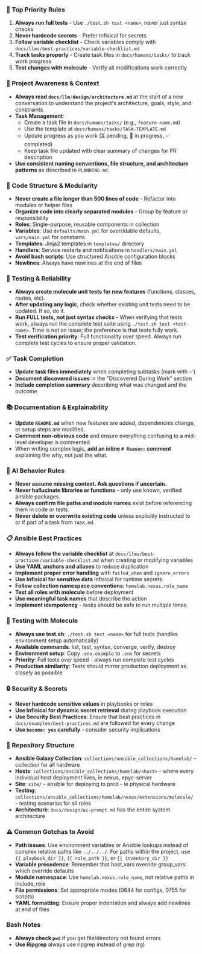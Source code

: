 ### 🎯 Top Priority Rules
1. **Always run full tests** - Use `./test.sh test <name>`, never just syntax checks
2. **Never hardcode secrets** - Prefer Infisical for secrets
3. **Follow variable checklist** - Check variables comply with `docs/llms/best-practices/variable-checklist.md`
4. **Track tasks properly** - Create task files in `docs/humans/tasks/` to track work progress
5. **Test changes with molecule** - Verify all modifications work correctly

### 🔄 Project Awareness & Context
- **Always read `docs/llm/design/architecture.md`** at the start of a new conversation to understand the project's architecture, goals, style, and constraints.
- **Task Management**:
  - Create a task file in `docs/humans/tasks/` (e.g., `feature-name.md`)
  - Use the template at `docs/humans/tasks/TASK-TEMPLATE.md`
  - Update progress as you work (⏳ pending, 🔄 in progress, ✅ completed)
  - Keep task file updated with clear summary of changes for PR description
- **Use consistent naming conventions, file structure, and architecture patterns** as described in `PLANNING.md`.

### 🧱 Code Structure & Modularity
- **Never create a file longer than 500 lines of code** - Refactor into modules or helper files
- **Organize code into clearly separated modules** - Group by feature or responsibility
- **Roles**: Single-purpose, reusable components in collection
- **Variables**: Use `defaults/main.yml` for overridable defaults, `vars/main.yml` for constants
- **Templates**: Jinja2 templates in `templates/` directory
- **Handlers**: Service restarts and notifications in `handlers/main.yml`
- **Avoid bash scripts**: Use structured Ansible configuration blocks
- **Newlines**: Always have newlines at the end of files

### 🧪 Testing & Reliability
- **Always create molecule unit tests for new features** (functions, classes, routes, etc).
- **After updating any logic**, check whether existing unit tests need to be updated. If so, do it.
- **Run FULL tests, not just syntax checks** - When verifying that tests work, always run the complete test suite using `./test.sh test <test-name>`. Time is not an issue; the preference is that tests fully work.
- **Test verification priority**: Full functionality over speed. Always run complete test cycles to ensure proper validation.

### ✅ Task Completion
- **Update task files immediately** when completing subtasks (mark with ✅)
- **Document discovered issues** in the "Discovered During Work" section
- **Include completion summary** describing what was changed and the outcome

### 📚 Documentation & Explainability
- **Update `README.md`** when new features are added, dependencies change, or setup steps are modified.
- **Comment non-obvious code** and ensure everything confusing to a mid-level developer is commented
- When writing complex logic, **add an inline `# Reason:` comment** explaining the why, not just the what.

### 🧠 AI Behavior Rules
- **Never assume missing context. Ask questions if uncertain.**
- **Never hallucinate libraries or functions** – only use known, verified ansible packages.
- **Always confirm file paths and module names** exist before referencing them in code or tests.
- **Never delete or overwrite existing code** unless explicitly instructed to or if part of a task from `TASK.md`.

### 📋 Ansible Best Practices
- **Always follow the variable checklist** at `docs/llms/best-practices/variable-checklist.md` when creating or modifying variables
- **Use YAML anchors and aliases** to reduce duplication
- **Implement proper error handling** with `failed_when` and `ignore_errors`
- **Use Infisical for sensitive data** Infisical for runtime secrets
- **Follow collection namespace conventions**: `homelab.nexus.role_name`
- **Test all roles with molecule** before deployment
- **Use meaningful task names** that describe the action
- **Implement idempotency** - tasks should be safe to run multiple times


### 🧪 Testing with Molecule
- **Always use test.sh**: `./test.sh test <name>` for full tests (handles environment setup automatically)
- **Available commands**: list, test, syntax, converge, verify, destroy
- **Environment setup**: Copy `.env.example` to `.env` for secrets
- **Priority**: Full tests over speed - always run complete test cycles
- **Production similarity**: Tests should mirror production deployment as closely as possible

### 🔒 Security & Secrets
- **Never hardcode sensitive values** in playbooks or roles
- **Use Infisical for dynamic secret retrieval** during playbook execution
- **Use Security Best Practices**: Ensure that best practices in `docs/examples/best-practices.md` are followed for every change
- **Use `become: yes` carefully** - consider security implications

### 📁 Repository Structure
- **Ansible Galaxy Collection**: `collections/ansible_collections/homelab/` - collection for all hardware
- **Hosts**: `collections/ansible_collections/homelab/<host>` - where every individual host deployment lives, ie nexus, epyc-server
- **Site**: `site/` - ansible for deploying to prod - ie physical hardware
- **Testing**: `collections/ansible_collections/homelab/nexus/extensions/molecule/` - testing scenarios for all roles
- **Architecture**: `docs/design/ai-prompt.md` has the entire system architecture 

### ⚠️ Common Gotchas to Avoid
- **Path issues**: Use environment variables or Ansible lookups instead of complex relative paths like `../../../`. For paths within the project, use `{{ playbook_dir }}`, `{{ role_path }}`, or `{{ inventory_dir }}`
- **Variable precedence**: Remember that host_vars override group_vars which override defaults
- **Module namespace**: Use `homelab.nexus.role_name`, not relative paths in include_role
- **File permissions**: Set appropriate modes (0644 for configs, 0755 for scripts)
- **YAML formatting**: Ensure proper indentation and always add newlines at end of files

### Bash Notes
- **Always check `pwd`** if you get file/directory not found errors
- **Use Ripgrep** always use ripgrep instead of grep (rg)
